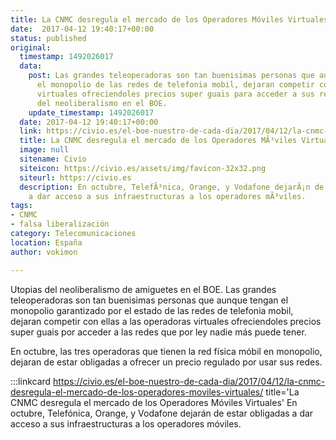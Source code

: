 ```yaml
---
title: La CNMC desregula el mercado de los Operadores Móviles Virtuales
date:  2017-04-12 19:40:17+00:00
status: published
original:
  timestamp: 1492026017
  data:
    post: Las grandes teleoperadoras son tan buenisimas personas que aunque tengan
      el monopolio de las redes de telefonia mobil, dejaran competir con ellas a las
      virtuales ofreciendoles precios super guais para acceder a sus redes. Utopias
      del neoliberalismo en el BOE.
    update_timestamp: 1492026017
  date: 2017-04-12 19:40:17+00:00
  link: https://civio.es/el-boe-nuestro-de-cada-dia/2017/04/12/la-cnmc-desregula-el-mercado-de-los-operadores-moviles-virtuales/
  title: La CNMC desregula el mercado de los Operadores MÃ³viles Virtuales
  image: null
  sitename: Civio
  siteicon: https://civio.es/assets/img/favicon-32x32.png
  siteurl: https://civio.es
  description: En octubre, TelefÃ³nica, Orange, y Vodafone dejarÃ¡n de estar obligadas
    a dar acceso a sus infraestructuras a los operadores mÃ³viles.
tags:
- CNMC
- falsa liberalización
category: Telecomunicaciones
location: España
author: vokimon

---
```

Utopias del neoliberalismo de amiguetes en el BOE.
Las grandes teleoperadoras son tan buenisimas personas
que aunque tengan el monopolio garantizado por el estado de las redes de telefonia mobil,
dejaran competir con ellas a las operadoras virtuales
ofreciendoles precios super guais por acceder a las redes que por ley nadie más puede tener.

En octubre, las tres operadoras que tienen la red física móbil en monopolio,
dejaran de estar obligadas a ofrecer un precio regulado por usar sus redes.


:::linkcard https://civio.es/el-boe-nuestro-de-cada-dia/2017/04/12/la-cnmc-desregula-el-mercado-de-los-operadores-moviles-virtuales/ title='La CNMC desregula el mercado de los Operadores Móviles Virtuales'
    En octubre, Telefónica, Orange, y Vodafone dejarán de estar obligadas a dar acceso a sus infraestructuras a los operadores móviles.

